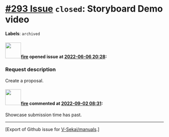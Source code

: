 # [\#293 Issue](https://github.com/V-Sekai/manuals/issues/293) `closed`: Storyboard Demo video
**Labels**: `archived`


#### <img src="https://avatars.githubusercontent.com/u/32321?u=c2e06a3d2b49a467aa907e54aa259516440267cc&v=4" width="50">[fire](https://github.com/fire) opened issue at [2022-06-06 20:28](https://github.com/V-Sekai/manuals/issues/293):

### Request description

Create a proposal.

#### <img src="https://avatars.githubusercontent.com/u/32321?u=c2e06a3d2b49a467aa907e54aa259516440267cc&v=4" width="50">[fire](https://github.com/fire) commented at [2022-09-02 08:31](https://github.com/V-Sekai/manuals/issues/293#issuecomment-1235225317):

Showcase submission time has past.


-------------------------------------------------------------------------------



[Export of Github issue for [V-Sekai/manuals](https://github.com/V-Sekai/manuals).]
